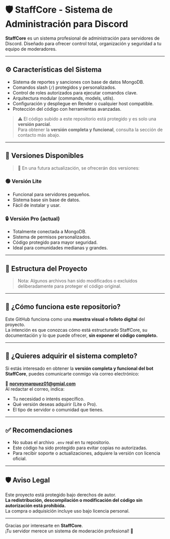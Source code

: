 # 🛡️ StaffCore - Sistema de Administración para Discord

**StaffCore** es un sistema profesional de administración para servidores de Discord. Diseñado para ofrecer control total, organización y seguridad a tu equipo de moderadores.

---

## ⚙️ Características del Sistema

- Sistema de reportes y sanciones con base de datos MongoDB.
- Comandos slash (`/`) protegidos y personalizados.
- Control de roles autorizados para ejecutar comandos clave.
- Arquitectura modular (commands, models, utils).
- Configuración y despliegue en Render o cualquier host compatible.
- Protección del código con herramientas avanzadas.

> ⚠️ El código subido a este repositorio está protegido y es solo una **versión parcial**.  
> Para obtener la **versión completa y funcional**, consulta la sección de contacto más abajo.

---

## 🧩 Versiones Disponibles

> 📌 En una futura actualización, se ofrecerán dos versiones:

### 🟢 Versión Lite
- Funcional para servidores pequeños.
- Sistema base sin base de datos.
- Fácil de instalar y usar.

### 🔒 Versión Pro (actual)
- Totalmente conectada a MongoDB.
- Sistema de permisos personalizados.
- Código protegido para mayor seguridad.
- Ideal para comunidades medianas y grandes.

---

## 📁 Estructura del Proyecto


> Nota: Algunos archivos han sido modificados o excluidos deliberadamente para proteger el código original.

---

## 🚀 ¿Cómo funciona este repositorio?

Este GitHub funciona como una **muestra visual o folleto digital** del proyecto.  
La intención es que conozcas cómo está estructurado StaffCore, su documentación y lo que puede ofrecer, **sin exponer el código completo.**

---

## 💼 ¿Quieres adquirir el sistema completo?

Si estás interesado en obtener la **versión completa y funcional del bot StaffCore**, puedes comunicarte conmigo vía correo electrónico:

📧 **norveymarquez01@gmial.com**  
Al redactar el correo, indica:

- Tu necesidad o interés específico.
- Qué versión deseas adquirir (Lite o Pro).
- El tipo de servidor o comunidad que tienes.

---

## ✅ Recomendaciones

- No subas el archivo `.env` real en tu repositorio.
- Este código ha sido protegido para evitar copias no autorizadas.
- Para recibir soporte o actualizaciones, adquiere la versión con licencia oficial.

---

## 🛡️ Aviso Legal

Este proyecto está protegido bajo derechos de autor.  
**La redistribución, descompilación o modificación del código sin autorización está prohibida.**  
La compra o adquisición incluye uso bajo licencia personal.

---

Gracias por interesarte en **StaffCore**.  
¡Tu servidor merece un sistema de moderación profesional! 🎯
